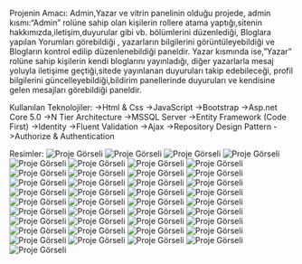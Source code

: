 Projenin Amacı:
Admin,Yazar ve vitrin panelinin olduğu projede,
admin kısmı:“Admin” rolüne sahip olan kişilerin rollere atama yaptığı,sitenin hakkımızda,iletişim,duyurular gibi vb. bölümlerini düzenlediği,
Bloglara yapılan Yorumları görebildiği ,
yazarların bilgilerini görüntüleyebildiği ve Blogların kontrol edilip düzenlenebildiği paneldir.
Yazar kısmında ise,”Yazar” rolüne sahip kişilerin kendi bloglarını yayınladığı,
diğer yazarlarla mesaj yoluyla iletişime geçtiği,sitede yayınlanan duyuruları takip edebileceği,
profil bilgilerini güncelleyebildiği,bildirim panellerinde duyuruları ve kendisine gelen mesajları görebildiği paneldir.

Kullanılan Teknolojiler:
->Html & Css
->JavaScript
->Bootstrap
->Asp.net Core 5.0
->N Tier Architecture
->MSSQL Server 
->Entity Framework (Code First)
->Identity
->Fluent Validation
->Ajax
->Repository Design Pattern
->Authorize & Authentication

Resimler:
![Proje Görseli](EvrenBlogCoreProjesi/ProjeImage/1.png)
![Proje Görseli](EvrenBlogCoreProjesi/ProjeImage/10.png)
![Proje Görseli](EvrenBlogCoreProjesi/ProjeImage/11.png)
![Proje Görseli](EvrenBlogCoreProjesi/ProjeImage/12.png)
![Proje Görseli](EvrenBlogCoreProjesi/ProjeImage/13.png)
![Proje Görseli](EvrenBlogCoreProjesi/ProjeImage/14.png)
![Proje Görseli](EvrenBlogCoreProjesi/ProjeImage/15.png)
![Proje Görseli](EvrenBlogCoreProjesi/ProjeImage/16.png)
![Proje Görseli](EvrenBlogCoreProjesi/ProjeImage/17.png)
![Proje Görseli](EvrenBlogCoreProjesi/ProjeImage/18.png)
![Proje Görseli](EvrenBlogCoreProjesi/ProjeImage/19.png)
![Proje Görseli](EvrenBlogCoreProjesi/ProjeImage/2.png)
![Proje Görseli](EvrenBlogCoreProjesi/ProjeImage/20.png)
![Proje Görseli](EvrenBlogCoreProjesi/ProjeImage/21.png)
![Proje Görseli](EvrenBlogCoreProjesi/ProjeImage/22.png)
![Proje Görseli](EvrenBlogCoreProjesi/ProjeImage/23.png)
![Proje Görseli](EvrenBlogCoreProjesi/ProjeImage/24.png)
![Proje Görseli](EvrenBlogCoreProjesi/ProjeImage/25.png)
![Proje Görseli](EvrenBlogCoreProjesi/ProjeImage/26.png)
![Proje Görseli](EvrenBlogCoreProjesi/ProjeImage/3.png)
![Proje Görseli](EvrenBlogCoreProjesi/ProjeImage/4.png)
![Proje Görseli](EvrenBlogCoreProjesi/ProjeImage/5.png)
![Proje Görseli](EvrenBlogCoreProjesi/ProjeImage/6.png)
![Proje Görseli](EvrenBlogCoreProjesi/ProjeImage/7.png)
![Proje Görseli](EvrenBlogCoreProjesi/ProjeImage/8.png)
![Proje Görseli](EvrenBlogCoreProjesi/ProjeImage/9.png)
![Proje Görseli](EvrenBlogCoreProjesi/ProjeImage/writerpanel.png)
![Proje Görseli](EvrenBlogCoreProjesi/ProjeImage/u1.png)
![Proje Görseli](EvrenBlogCoreProjesi/ProjeImage/u2.png)
![Proje Görseli](EvrenBlogCoreProjesi/ProjeImage/u3.png)
![Proje Görseli](EvrenBlogCoreProjesi/ProjeImage/u4.png)
![Proje Görseli](EvrenBlogCoreProjesi/ProjeImage/u5.png)
![Proje Görseli](EvrenBlogCoreProjesi/ProjeImage/u6.png)
![Proje Görseli](EvrenBlogCoreProjesi/ProjeImage/u7.png)
![Proje Görseli](EvrenBlogCoreProjesi/ProjeImage/u8.png)
![Proje Görseli](EvrenBlogCoreProjesi/ProjeImage/u9.png)
![Proje Görseli](EvrenBlogCoreProjesi/ProjeImage/u10.png)
![Proje Görseli](EvrenBlogCoreProjesi/ProjeImage/u11.png)
![Proje Görseli](EvrenBlogCoreProjesi/ProjeImage/u12.png)
![Proje Görseli](EvrenBlogCoreProjesi/ProjeImage/u13.png)
![Proje Görseli](EvrenBlogCoreProjesi/ProjeImage/u14.png)


